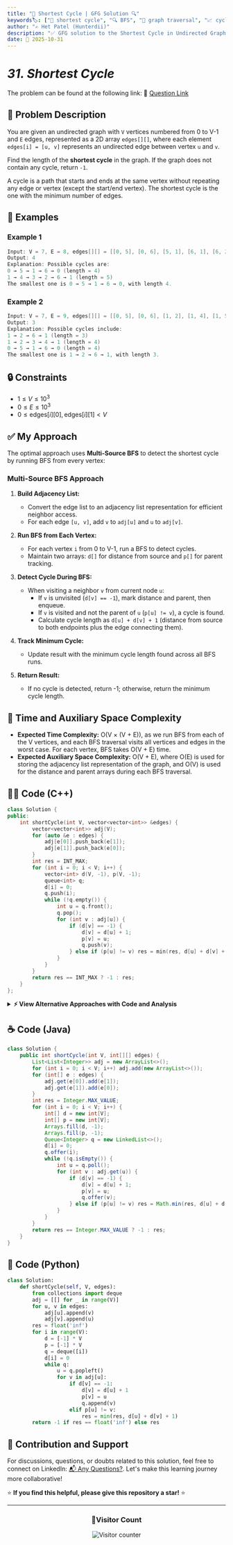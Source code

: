 ```yaml
---
title: "🔄 Shortest Cycle | GFG Solution 🔍"
keywords🏷️: ["🔄 shortest cycle", "🔍 BFS", "📍 graph traversal", "📈 cycle detection", "📘 GFG", "🏁 competitive programming", "📚 DSA"]
author: "✍️ Het Patel (Hunterdii)"
description: "✅ GFG solution to the Shortest Cycle in Undirected Graph problem: find minimum length cycle in an undirected graph using multi-source BFS technique. 🚀"
date: 📅 2025-10-31
---
```


# *31. Shortest Cycle*

The problem can be found at the following link: 🔗 [Question Link](https://www.geeksforgeeks.org/problems/shortest-cycle/1)

## **🧩 Problem Description**

You are given an undirected graph with `V` vertices numbered from 0 to V-1 and `E` edges, represented as a 2D array `edges[][]`, where each element `edges[i] = [u, v]` represents an undirected edge between vertex `u` and `v`.

Find the length of the **shortest cycle** in the graph. If the graph does not contain any cycle, return `-1`.

A cycle is a path that starts and ends at the same vertex without repeating any edge or vertex (except the start/end vertex). The shortest cycle is the one with the minimum number of edges.

## **📘 Examples**

### Example 1

```cpp
Input: V = 7, E = 8, edges[][] = [[0, 5], [0, 6], [5, 1], [6, 1], [6, 2], [2, 3], [3, 4], [1, 4]]
Output: 4
Explanation: Possible cycles are: 
0 → 5 → 1 → 6 → 0 (length = 4)
1 → 4 → 3 → 2 → 6 → 1 (length = 5)
The smallest one is 0 → 5 → 1 → 6 → 0, with length 4.
```

### Example 2

```cpp
Input: V = 7, E = 9, edges[][] = [[0, 5], [0, 6], [1, 2], [1, 4], [1, 5], [1, 6], [2, 6], [2, 3], [3, 4]]
Output: 3
Explanation: Possible cycles include:
1 → 2 → 6 → 1 (length = 3)
1 → 2 → 3 → 4 → 1 (length = 4)
0 → 5 → 1 → 6 → 0 (length = 4)
The smallest one is 1 → 2 → 6 → 1, with length 3.
```

## **🔒 Constraints**

* $1 \le V \le 10^3$
* $0 \le E \le 10^3$
* $0 \le \text{edges}[i][0], \text{edges}[i][1] < V$

## **✅ My Approach**

The optimal approach uses **Multi-Source BFS** to detect the shortest cycle by running BFS from every vertex:

### **Multi-Source BFS Approach**

1. **Build Adjacency List:**
   * Convert the edge list to an adjacency list representation for efficient neighbor access.
   * For each edge `[u, v]`, add `v` to `adj[u]` and `u` to `adj[v]`.

2. **Run BFS from Each Vertex:**
   * For each vertex `i` from 0 to V-1, run a BFS to detect cycles.
   * Maintain two arrays: `d[]` for distance from source and `p[]` for parent tracking.

3. **Detect Cycle During BFS:**
   * When visiting a neighbor `v` from current node `u`:
     * If `v` is unvisited (`d[v] == -1`), mark distance and parent, then enqueue.
     * If `v` is visited and not the parent of `u` (`p[u] != v`), a cycle is found.
     * Calculate cycle length as `d[u] + d[v] + 1` (distance from source to both endpoints plus the edge connecting them).

4. **Track Minimum Cycle:**
   * Update result with the minimum cycle length found across all BFS runs.

5. **Return Result:**
   * If no cycle is detected, return -1; otherwise, return the minimum cycle length.

## 📝 Time and Auxiliary Space Complexity

* **Expected Time Complexity:** O(V × (V + E)), as we run BFS from each of the V vertices, and each BFS traversal visits all vertices and edges in the worst case. For each vertex, BFS takes O(V + E) time.
* **Expected Auxiliary Space Complexity:** O(V + E), where O(E) is used for storing the adjacency list representation of the graph, and O(V) is used for the distance and parent arrays during each BFS traversal.

## **🧑‍💻 Code (C++)**

```cpp
class Solution {
public:
    int shortCycle(int V, vector<vector<int>> &edges) {
        vector<vector<int>> adj(V);
        for (auto &e : edges) {
            adj[e[0]].push_back(e[1]);
            adj[e[1]].push_back(e[0]);
        }
        int res = INT_MAX;
        for (int i = 0; i < V; i++) {
            vector<int> d(V, -1), p(V, -1);
            queue<int> q;
            d[i] = 0;
            q.push(i);
            while (!q.empty()) {
                int u = q.front();
                q.pop();
                for (int v : adj[u]) {
                    if (d[v] == -1) {
                        d[v] = d[u] + 1;
                        p[v] = u;
                        q.push(v);
                    } else if (p[u] != v) res = min(res, d[u] + d[v] + 1);
                }
            }
        }
        return res == INT_MAX ? -1 : res;
    }
};
```

<details>
<summary><b>⚡ View Alternative Approaches with Code and Analysis</b></summary>

## 📊 **2️⃣ Modified BFS with Simplified Parent Check**

### 💡 Algorithm Steps:

1. Build adjacency list representation of the graph.
2. Run BFS from each vertex as a potential cycle starting point.
3. Instead of strict parent checking, use bidirectional distance comparison.
4. When encountering a visited node, check if `d[v] >= d[u]` to detect back edges forming cycles.
5. Calculate cycle length and track the minimum across all starting vertices.

```cpp
class Solution {
public:
    int shortCycle(int V, vector<vector<int>> &edges) {
        vector<vector<int>> adj(V);
        for (auto &e : edges) {
            adj[e[0]].push_back(e[1]);
            adj[e[1]].push_back(e[0]);
        }
        int res = INT_MAX;
        for (int i = 0; i < V; i++) {
            vector<int> d(V, -1);
            queue<int> q;
            d[i] = 0;
            q.push(i);
            while (!q.empty()) {
                int u = q.front();
                q.pop();
                for (int v : adj[u]) {
                    if (d[v] == -1) {
                        d[v] = d[u] + 1;
                        q.push(v);
                    } else if (d[v] >= d[u]) res = min(res, d[u] + d[v] + 1);
                }
            }
        }
        return res == INT_MAX ? -1 : res;
    }
};
```

### 📝 **Complexity Analysis:**

* **Time:** ⏱️ O(V × (V + E))
* **Auxiliary Space:** 💾 O(V + E)

### ✅ **Why This Approach?**

* Simplified logic without explicit parent tracking
* Reduces memory by one array per BFS
* Effective for dense graphs with many cycles

## 📊 **3️⃣ Edge-Centric BFS**

### 💡 Algorithm Steps:

1. For each edge in the graph, temporarily remove it.
2. Run BFS from one endpoint to find shortest path to the other endpoint.
3. If a path exists after edge removal, the original edge completes a cycle.
4. Cycle length equals the shortest path distance plus 1 (for the removed edge).
5. Track minimum cycle length across all edge removal attempts.

```cpp
class Solution {
public:
    int shortCycle(int V, vector<vector<int>> &edges) {
        vector<vector<int>> adj(V);
        for (auto &e : edges) {
            adj[e[0]].push_back(e[1]);
            adj[e[1]].push_back(e[0]);
        }
        int res = INT_MAX;
        for (auto &e : edges) {
            vector<int> d(V, -1);
            queue<int> q;
            d[e[0]] = 0;
            q.push(e[0]);
            while (!q.empty()) {
                int u = q.front();
                q.pop();
                for (int v : adj[u]) {
                    if ((u == e[0] && v == e[1]) || (u == e[1] && v == e[0])) continue;
                    if (d[v] == -1) {
                        d[v] = d[u] + 1;
                        q.push(v);
                    }
                }
            }
            if (d[e[1]] != -1) res = min(res, d[e[1]] + 1);
        }
        return res == INT_MAX ? -1 : res;
    }
};
```

### 📝 **Complexity Analysis:**

* **Time:** ⏱️ O(E × (V + E))
* **Auxiliary Space:** 💾 O(V + E)

### ✅ **Why This Approach?**

* Intuitive edge-based perspective on cycles
* Useful for understanding cycle structure
* Can identify which specific edges participate in shortest cycle

## 🆚 **🔍 Comparison of Approaches**

| 🚀 **Approach**                    | ⏱️ **Time Complexity** | 💾 **Space Complexity** | ✅ **Pros**                        | ⚠️ **Cons**                           |
| ---------------------------------- | ---------------------- | ----------------------- | --------------------------------- | ------------------------------------- |
| 🏷️ **Multi-source BFS**           | 🟡 O(V × (V + E))      | 🟡 O(V + E)             | 🎯 Guarantees shortest cycle      | 🐌 Slower for very dense graphs      |
| 📊 **Modified BFS**                | 🟡 O(V × (V + E))      | 🟢 O(V)                 | 💾 Less memory per iteration      | 🔧 May need careful handling         |
| 🔄 **Edge-Centric BFS**            | 🔴 O(E × (V + E))      | 🟡 O(V + E)             | 💡 Clear edge perspective         | 🐌 Slowest for large graphs          |

### 🏆 **Best Choice Recommendation**

| 🎯 **Scenario**                                    | 🎖️ **Recommended Approach**          | 🔥 **Performance Rating** |
| -------------------------------------------------- | ------------------------------------- | ------------------------- |
| 🏅 **Interview / Competitive Programming**         | 🥇 **Multi-source BFS**              | ★★★★★                     |
| 📖 **Memory-constrained environments**             | 🥈 **Modified BFS**                  | ★★★★☆                     |
| 🔧 **Understanding cycle composition**             | 🥉 **Edge-Centric BFS**              | ★★★☆☆                     |

</details>

## **☕ Code (Java)**

```java
class Solution {
    public int shortCycle(int V, int[][] edges) {
        List<List<Integer>> adj = new ArrayList<>();
        for (int i = 0; i < V; i++) adj.add(new ArrayList<>());
        for (int[] e : edges) {
            adj.get(e[0]).add(e[1]);
            adj.get(e[1]).add(e[0]);
        }
        int res = Integer.MAX_VALUE;
        for (int i = 0; i < V; i++) {
            int[] d = new int[V];
            int[] p = new int[V];
            Arrays.fill(d, -1);
            Arrays.fill(p, -1);
            Queue<Integer> q = new LinkedList<>();
            d[i] = 0;
            q.offer(i);
            while (!q.isEmpty()) {
                int u = q.poll();
                for (int v : adj.get(u)) {
                    if (d[v] == -1) {
                        d[v] = d[u] + 1;
                        p[v] = u;
                        q.offer(v);
                    } else if (p[u] != v) res = Math.min(res, d[u] + d[v] + 1);
                }
            }
        }
        return res == Integer.MAX_VALUE ? -1 : res;
    }
}
```

## **🐍 Code (Python)**

```python
class Solution:
    def shortCycle(self, V, edges):
        from collections import deque
        adj = [[] for _ in range(V)]
        for u, v in edges:
            adj[u].append(v)
            adj[v].append(u)
        res = float('inf')
        for i in range(V):
            d = [-1] * V
            p = [-1] * V
            q = deque([i])
            d[i] = 0
            while q:
                u = q.popleft()
                for v in adj[u]:
                    if d[v] == -1:
                        d[v] = d[u] + 1
                        p[v] = u
                        q.append(v)
                    elif p[u] != v:
                        res = min(res, d[u] + d[v] + 1)
        return -1 if res == float('inf') else res
```

## 🧠 Contribution and Support

For discussions, questions, or doubts related to this solution, feel free to connect on LinkedIn: [📬 Any Questions?](https://www.linkedin.com/in/patel-hetkumar-sandipbhai-8b110525a/). Let's make this learning journey more collaborative!

⭐ **If you find this helpful, please give this repository a star!** ⭐

---

<div align="center">
  <h3><b>📍Visitor Count</b></h3>
</div>

<p align="center">
  <img src="https://visitor-badge.laobi.icu/badge?page_id=Hunterdii.GeeksforGeeks-POTD" alt="Visitor counter" />
</p>

